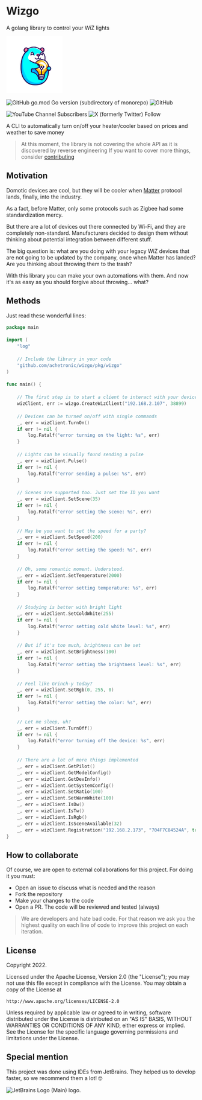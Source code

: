 # Wizgo

A golang library to control your WiZ lights

<img src="https://raw.githubusercontent.com/achetronic/wizgo/master/docs/img/logo.png" alt="Wizgo Logo (Main) logo." width="150">

![GitHub go.mod Go version (subdirectory of monorepo)](https://img.shields.io/github/go-mod/go-version/achetronic/wizgo)
![GitHub](https://img.shields.io/github/license/achetronic/wizgo)

![YouTube Channel Subscribers](https://img.shields.io/youtube/channel/subscribers/UCeSb3yfsPNNVr13YsYNvCAw?label=achetronic&link=http%3A%2F%2Fyoutube.com%2Fachetronic)
![X (formerly Twitter) Follow](https://img.shields.io/twitter/follow/achetronic?style=flat&logo=twitter&link=https%3A%2F%2Ftwitter.com%2Fachetronic)

A CLI to automatically turn on/off your heater/cooler based on prices and weather to save money

> At this moment, the library is not covering the whole API as it is discovered by reverse engineering 
> If you want to cover more things, consider [contributing](#how-to-contribute)

## Motivation

Domotic devices are cool, but they will be cooler when [Matter](https://csa-iot.org/all-solutions/matter/) 
protocol lands, finally, into the industry.

As a fact, before Matter, only some protocols such as Zigbee had some standardization mercy.

But there are a lot of devices out there connected by Wi-Fi, and they are completely non-standard. 
Manufacturers decided to design them without thinking about potential integration between different stuff.

The big question is: what are you doing with your legacy WiZ devices that are not going to be updated by the company,
once when Matter has landed? Are you thinking about throwing them to the trash?

With this library you can make your own automations with them. 
And now it's as easy as you should forgive about throwing... what?

## Methods

Just read these wonderful lines:

```go
package main

import (
	"log"

	// Include the library in your code
	"github.com/achetronic/wizgo/pkg/wizgo"
)

func main() {

	// The first step is to start a client to interact with your devices
	wizClient, err := wizgo.CreateWizClient("192.168.2.107", 38899)

	// Devices can be turned on/off with single commands
	_, err = wizClient.TurnOn()
	if err != nil {
		log.Fatalf("error turning on the light: %s", err)
	}

	// Lights can be visually found sending a pulse
	_, err = wizClient.Pulse()
	if err != nil {
		log.Fatalf("error sending a pulse: %s", err)
	}

	// Scenes are supported too. Just set the ID you want
	_, err = wizClient.SetScene(35)
	if err != nil {
		log.Fatalf("error setting the scene: %s", err)
	}

	// May be you want to set the speed for a party?
	_, err = wizClient.SetSpeed(200)
	if err != nil {
		log.Fatalf("error setting the speed: %s", err)
	}

	// Oh, some romantic moment. Understood.
	_, err = wizClient.SetTemperature(2000)
	if err != nil {
		log.Fatalf("error setting temperature: %s", err)
	}

	// Studying is better with bright light
	_, err = wizClient.SetColdWhite(255)
	if err != nil {
		log.Fatalf("error setting cold white level: %s", err)
	}

	// But if it's too much, brightness can be set
	_, err = wizClient.SetBrightness(100)
	if err != nil {
		log.Fatalf("error setting the brightness level: %s", err)
	}

	// Feel like Grinch-y today?
	_, err = wizClient.SetRgb(0, 255, 0)
	if err != nil {
		log.Fatalf("error setting the color: %s", err)
	}

	// Let me sleep, uh?
	_, err = wizClient.TurnOff()
	if err != nil {
		log.Fatalf("error turning off the device: %s", err)
	}

	// There are a lot of more things implemented
	_, err = wizClient.GetPilot()
	_, err = wizClient.GetModelConfig()
	_, err = wizClient.GetDevInfo()
	_, err = wizClient.GetSystemConfig()
	_, err = wizClient.SetRatio(100)
	_, err = wizClient.SetWarmWhite(100)
	_, err = wizClient.IsDw()
	_, err = wizClient.IsTw()
	_, err = wizClient.IsRgb()
	_, err = wizClient.IsSceneAvailable(32)
	_, err = wizClient.Registration("192.168.2.173", "704F7C84524A", true)
}


```

## How to collaborate

Of course, we are open to external collaborations for this project. For doing it you must:

* Open an issue to discuss what is needed and the reason
* Fork the repository
* Make your changes to the code 
* Open a PR. The code will be reviewed and tested (always)

> We are developers and hate bad code. For that reason we ask you the highest quality on each line of code to improve
> this project on each iteration.

## License

Copyright 2022.

Licensed under the Apache License, Version 2.0 (the "License");
you may not use this file except in compliance with the License.
You may obtain a copy of the License at

    http://www.apache.org/licenses/LICENSE-2.0

Unless required by applicable law or agreed to in writing, software
distributed under the License is distributed on an "AS IS" BASIS,
WITHOUT WARRANTIES OR CONDITIONS OF ANY KIND, either express or implied.
See the License for the specific language governing permissions and
limitations under the License.

## Special mention

This project was done using IDEs from JetBrains. They helped us to develop faster, so we recommend them a lot! 🤓

<img src="https://resources.jetbrains.com/storage/products/company/brand/logos/jb_beam.png" alt="JetBrains Logo (Main) logo." width="150">